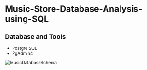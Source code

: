 # Music-Store-Database-Analysis-using-SQL

## Database and Tools
* Postgre SQL
* PgAdmin4

![MusicDatabaseSchema](https://github.com/rishikeshm123/Music-Store-Database-Analysis-using-SQL/assets/105847924/0757f9bd-6132-46c6-897d-7d6b700e3c0a)

